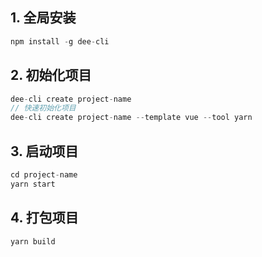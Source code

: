 ## 1. 全局安装
```javascript
npm install -g dee-cli
```

## 2. 初始化项目
```javascript
dee-cli create project-name
// 快速初始化项目
dee-cli create project-name --template vue --tool yarn
```

## 3. 启动项目
```javascript
cd project-name
yarn start
```

## 4. 打包项目
```javascript
yarn build
```